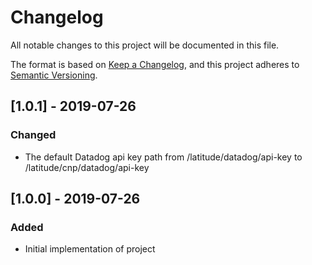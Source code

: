 # Changelog
All notable changes to this project will be documented in this file.

The format is based on [Keep a Changelog](https://keepachangelog.com/en/1.0.0/),
and this project adheres to [Semantic Versioning](https://semver.org/spec/v2.0.0.html).

## [1.0.1] - 2019-07-26
### Changed
- The default Datadog api key path from /latitude/datadog/api-key to /latitude/cnp/datadog/api-key

## [1.0.0] - 2019-07-26
### Added
- Initial implementation of project
